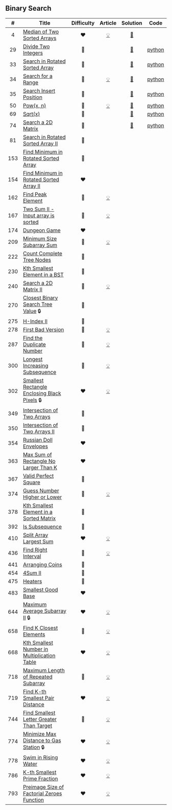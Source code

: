 
## Binary Search

|#|Title|Difficulty|Article|Solution|Code|
|:---:|---|:---:|:---:|:---:|:---:|
|4|[Median of Two Sorted Arrays](https://leetcode.com/problems/median-of-two-sorted-arrays) |❤️|[💡](https://leetcode.com/articles/median-of-two-sorted-arrays)|[📜](.././solutions/4.%20Median%20of%20Two%20Sorted%20Arrays.md)||
|29|[Divide Two Integers](https://leetcode.com/problems/divide-two-integers) |🧡||[📜](.././solutions/29.%20Divide%20Two%20Integers.md)|[python](.././python/29.%20Divide%20Two%20Integers.py)|
|33|[Search in Rotated Sorted Array](https://leetcode.com/problems/search-in-rotated-sorted-array) |🧡||[📜](.././solutions/33.%20Search%20in%20Rotated%20Sorted%20Array.md)|[python](.././python/33.%20Search%20in%20Rotated%20Sorted%20Array.py)|
|34|[Search for a Range](https://leetcode.com/problems/search-for-a-range) |🧡|[💡](https://leetcode.com/articles/search-for-a-range)|[📜](.././solutions/34.%20Search%20for%20a%20Range.md)|[python](.././python/34.%20Search%20for%20a%20Range.py)|
|35|[Search Insert Position](https://leetcode.com/problems/search-insert-position) |💚||[📜](.././solutions/35.%20Search%20Insert%20Position.md)|[python](.././python/35.%20Search%20Insert%20Position.py)|
|50|[Pow(x, n)](https://leetcode.com/problems/powx-n) |🧡|[💡](https://leetcode.com/articles/powx-n)|[📜](.././solutions/50.%20Pow%28x%2C%20n%29.md)|[python](.././python/50.%20Pow%28x%2C%20n%29.py)|
|69|[Sqrt(x)](https://leetcode.com/problems/sqrtx) |💚||[📜](.././solutions/69.%20Sqrt%28x%29.md)|[python](.././python/69.%20Sqrt%28x%29.py)|
|74|[Search a 2D Matrix](https://leetcode.com/problems/search-a-2d-matrix) |🧡||[📜](.././solutions/74.%20Search%20a%202D%20Matrix.md)|[python](.././python/74.%20Search%20a%202D%20Matrix.py)|
|81|[Search in Rotated Sorted Array II](https://leetcode.com/problems/search-in-rotated-sorted-array-ii) |🧡||||
|153|[Find Minimum in Rotated Sorted Array](https://leetcode.com/problems/find-minimum-in-rotated-sorted-array) |🧡||||
|154|[Find Minimum in Rotated Sorted Array II](https://leetcode.com/problems/find-minimum-in-rotated-sorted-array-ii) |❤️||||
|162|[Find Peak Element](https://leetcode.com/problems/find-peak-element) |🧡|[💡](https://leetcode.com/articles/find-peak-element)|||
|167|[Two Sum II - Input array is sorted](https://leetcode.com/problems/two-sum-ii-input-array-is-sorted) |💚|[💡](https://leetcode.com/articles/two-sum-ii-input-array-sorted)|||
|174|[Dungeon Game](https://leetcode.com/problems/dungeon-game) |❤️||||
|209|[Minimum Size Subarray Sum](https://leetcode.com/problems/minimum-size-subarray-sum) |🧡|[💡](https://leetcode.com/articles/minimum-size-subarray-sum)|||
|222|[Count Complete Tree Nodes](https://leetcode.com/problems/count-complete-tree-nodes) |🧡||||
|230|[Kth Smallest Element in a BST](https://leetcode.com/problems/kth-smallest-element-in-a-bst) |🧡||||
|240|[Search a 2D Matrix II](https://leetcode.com/problems/search-a-2d-matrix-ii) |🧡|[💡](https://leetcode.com/articles/search-a-2d-matrix-ii)|||
|270|[Closest Binary Search Tree Value](https://leetcode.com/problems/closest-binary-search-tree-value) 🔒|💚||||
|275|[H-Index II](https://leetcode.com/problems/h-index-ii) |🧡||||
|278|[First Bad Version](https://leetcode.com/problems/first-bad-version) |💚|[💡](https://leetcode.com/articles/first-bad-version)|||
|287|[Find the Duplicate Number](https://leetcode.com/problems/find-the-duplicate-number) |🧡|[💡](https://leetcode.com/articles/find-the-duplicate-number)|||
|300|[Longest Increasing Subsequence](https://leetcode.com/problems/longest-increasing-subsequence) |🧡|[💡](https://leetcode.com/articles/longest-increasing-subsequence)|||
|302|[Smallest Rectangle Enclosing Black Pixels](https://leetcode.com/problems/smallest-rectangle-enclosing-black-pixels) 🔒|❤️|[💡](https://leetcode.com/articles/smallest-rectangle-enclosing-black-pixels)|||
|349|[Intersection of Two Arrays](https://leetcode.com/problems/intersection-of-two-arrays) |💚||||
|350|[Intersection of Two Arrays II](https://leetcode.com/problems/intersection-of-two-arrays-ii) |💚||||
|354|[Russian Doll Envelopes](https://leetcode.com/problems/russian-doll-envelopes) |❤️||||
|363|[Max Sum of Rectangle No Larger Than K](https://leetcode.com/problems/max-sum-of-rectangle-no-larger-than-k) |❤️||||
|367|[Valid Perfect Square](https://leetcode.com/problems/valid-perfect-square) |💚||||
|374|[Guess Number Higher or Lower](https://leetcode.com/problems/guess-number-higher-or-lower) |💚|[💡](https://leetcode.com/articles/guess-number-higher-or-lower)|||
|378|[Kth Smallest Element in a Sorted Matrix](https://leetcode.com/problems/kth-smallest-element-in-a-sorted-matrix) |🧡||||
|392|[Is Subsequence](https://leetcode.com/problems/is-subsequence) |🧡||||
|410|[Split Array Largest Sum](https://leetcode.com/problems/split-array-largest-sum) |❤️|[💡](https://leetcode.com/articles/split-array-largest-sum)|||
|436|[Find Right Interval](https://leetcode.com/problems/find-right-interval) |🧡|[💡](https://leetcode.com/articles/find-right-interval)|||
|441|[Arranging Coins](https://leetcode.com/problems/arranging-coins) |💚||||
|454|[4Sum II](https://leetcode.com/problems/4sum-ii) |🧡||||
|475|[Heaters](https://leetcode.com/problems/heaters) |💚||||
|483|[Smallest Good Base](https://leetcode.com/problems/smallest-good-base) |❤️||||
|644|[Maximum Average Subarray II](https://leetcode.com/problems/maximum-average-subarray-ii) 🔒|❤️|[💡](https://leetcode.com/articles/maximum-average-subarray-ii)|||
|658|[Find K Closest Elements](https://leetcode.com/problems/find-k-closest-elements) |🧡|[💡](https://leetcode.com/articles/find-k-closest-elements)|||
|668|[Kth Smallest Number in Multiplication Table](https://leetcode.com/problems/kth-smallest-number-in-multiplication-table) |❤️|[💡](https://leetcode.com/articles/kth-smallest-number-in-multiplication-table)|||
|718|[Maximum Length of Repeated Subarray](https://leetcode.com/problems/maximum-length-of-repeated-subarray) |🧡|[💡](https://leetcode.com/articles/maximum-length-of-repeated-subarray)|||
|719|[Find K-th Smallest Pair Distance](https://leetcode.com/problems/find-k-th-smallest-pair-distance) |❤️|[💡](https://leetcode.com/articles/find-k-th-smallest-pair-distance)|||
|744|[Find Smallest Letter Greater Than Target](https://leetcode.com/problems/find-smallest-letter-greater-than-target) |💚|[💡](https://leetcode.com/articles/find-smallest-letter-greater-than-target)|||
|774|[Minimize Max Distance to Gas Station](https://leetcode.com/problems/minimize-max-distance-to-gas-station) 🔒|❤️|[💡](https://leetcode.com/articles/minimize-max-distance-to-gas-station)|||
|778|[Swim in Rising Water](https://leetcode.com/problems/swim-in-rising-water) |❤️|[💡](https://leetcode.com/articles/swim-in-rising-water)|||
|786|[K-th Smallest Prime Fraction](https://leetcode.com/problems/k-th-smallest-prime-fraction) |❤️|[💡](https://leetcode.com/articles/k-th-smallest-prime-fraction)|||
|793|[Preimage Size of Factorial Zeroes Function](https://leetcode.com/problems/preimage-size-of-factorial-zeroes-function) |❤️|[💡](https://leetcode.com/articles/preimage-size-of-factorial-zeroes-function)|||

